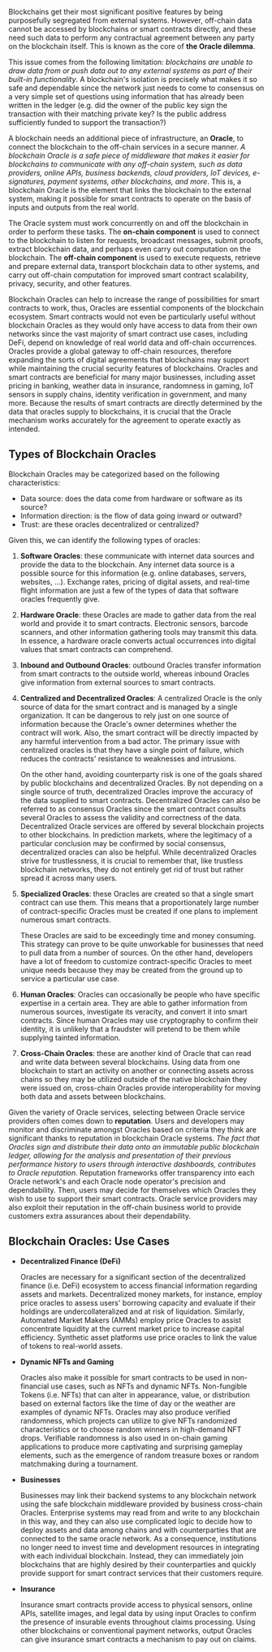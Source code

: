 Blockchains get their most significant positive features by being purposefully segregated from external systems. However, off-chain data cannot be accessed by blockchains or smart contracts directly, and these need such data to perform any contractual agreement between any party on the blockchain itself. This is known as the core of **the Oracle dilemma**. 

This issue comes from the following limitation: _blockchains are unable to draw data from or push data out to any external systems as part of their built-in functionality_. A blockchain's isolation is precisely what makes it so safe and dependable since the network just needs to come to consensus on a very simple set of questions using information that has already been written in the ledger (e.g. did the owner of the public key sign the transaction with their matching private key? Is the public address sufficiently funded to support the transaction?)

A blockchain needs an additional piece of infrastructure, an **Oracle**, to connect the blockchain to the off-chain services in a secure manner. _A blockchain Oracle is a safe piece of middleware that makes it easier for blockchains to communicate with any off-chain system, such as data providers, online APIs, business backends, cloud providers, IoT devices, e-signatures, payment systems, other blockchains, and more_. This is, a blockchain Oracle is the element that links the blockchain to the external system, making it possible for smart contracts to operate on the basis of inputs and outputs from the real world. 

The Oracle system must work concurrently on and off the blockchain in order to perform these tasks. The **on-chain component** is used to connect to the blockchain to listen for requests, broadcast messages, submit proofs, extract blockchain data, and perhaps even carry out computation on the blockchain. The **off-chain component** is used to execute requests, retrieve and prepare external data, transport blockchain data to other systems, and carry out off-chain computation for improved smart contract scalability, privacy, security, and other features.

Blockchain Oracles can help to increase the range of possibilities for smart contracts to work, thus, Oracles are essential components of the blockchain ecosystem. Smart contracts would not even be particularly useful without blockchain Oracles as they would only have access to data from their own networks since the vast majority of smart contract use cases, including DeFi, depend on knowledge of real world data and off-chain occurrences. Oracles provide a global gateway to off-chain resources, therefore expanding the sorts of digital agreements that blockchains may support while maintaining the crucial security features of blockchains. Oracles and smart contracts are beneficial for many major businesses, including asset pricing in banking, weather data in insurance, randomness in gaming, IoT sensors in supply chains, identity verification in government, and many more. Because the results of smart contracts are directly determined by the data that oracles supply to blockchains, it is crucial that the Oracle mechanism works accurately for the agreement to operate exactly as intended.

## Types of Blockchain Oracles

Blockchain Oracles may be categorized based on the following characteristics:

* Data source: does the data come from hardware or software as its source?
* Information direction: is the flow of data going inward or outward?
* Trust: are these oracles decentralized or centralized?

Given this, we can identify the following types of oracles:

1. **Software Oracles**: these communicate with internet data sources and provide the data to the blockchain. Any internet data source is a possible source for this information (e.g. online databases, servers, websites, ...). Exchange rates, pricing of digital assets, and real-time flight information are just a few of the types of data that software oracles frequently give.

2. **Hardware Oracle**: these Oracles are made to gather data from the real world and provide it to smart contracts. Electronic sensors, barcode scanners, and other information gathering tools may transmit this data. In essence, a hardware oracle converts actual occurrences into digital values that smart contracts can comprehend.

3. **Inbound and Outbound Oracles**: outbound Oracles transfer information from smart contracts to the outside world, whereas inbound Oracles give information from external sources to smart contracts.

4. **Centralized and Decentralized Oracles**: A centralized Oracle is the only source of data for the smart contract and is managed by a single organization. It can be dangerous to rely just on one source of information because the Oracle's owner determines whether the contract will work. Also, the smart contract will be directly impacted by any harmful intervention from a bad actor. The primary issue with centralized oracles is that they have a single point of failure, which reduces the contracts' resistance to weaknesses and intrusions.
 
    On the other hand, avoiding counterparty risk is one of the goals shared by public blockchains and decentralized Oracles. By not depending on a single source of truth, decentralized Oracles improve the accuracy of the data supplied to smart contracts. Decentralized Oracles can also be referred to as consensus Oracles since the smart contract consults several Oracles to assess the validity and correctness of the data. Decentralized Oracle services are offered by several blockchain projects to other blockchains. In prediction markets, where the legitimacy of a particular conclusion may be confirmed by social consensus, decentralized oracles can also be helpful. While decentralized Oracles strive for trustlessness, it is crucial to remember that, like trustless blockchain networks, they do not entirely get rid of trust but rather spread it across many users.

5. **Specialized Oracles**: these Oracles are created so that a single smart contract can use them. This means that a proportionately large number of contract-specific Oracles must be created if one plans to implement numerous smart contracts.

    These Oracles are said to be exceedingly time and money consuming. This strategy can prove to be quite unworkable for businesses that need to pull data from a number of sources. On the other hand, developers have a lot of freedom to customize contract-specific Oracles to meet unique needs because they may be created from the ground up to service a particular use case.

6. **Human Oracles**: Oracles can occasionally be people who have specific expertise in a certain area. They are able to gather information from numerous sources, investigate its veracity, and convert it into smart contracts. Since human Oracles may use cryptography to confirm their identity, it is unlikely that a fraudster will pretend to be them while supplying tainted information.

7. **Cross-Chain Oracles**: these are another kind of Oracle that can read and write data between several blockchains. Using data from one blockchain to start an activity on another or connecting assets across chains so they may be utilized outside of the native blockchain they were issued on, cross-chain Oracles provide interoperability for moving both data and assets between blockchains.

Given the variety of Oracle services, selecting between Oracle service providers often comes down to **reputation**. Users and developers may monitor and discriminate amongst Oracles based on criteria they think are significant thanks to reputation in blockchain Oracle systems. _The fact that Oracles sign and distribute their data onto an immutable public blockchain ledger, allowing for the analysis and presentation of their previous performance history to users through interactive dashboards, contributes to Oracle reputation_. Reputation frameworks offer transparency into each Oracle network's and each Oracle node operator's precision and dependability. Then, users may decide for themselves which Oracles they wish to use to support their smart contracts. Oracle service providers may also exploit their reputation in the off-chain business world to provide customers extra assurances about their dependability.

## Blockchain Oracles: Use Cases

* **Decentralized Finance (DeFi)**

    Oracles are necessary for a significant section of the decentralized finance (i.e. DeFi) ecosystem to access financial information regarding assets and markets. Decentralized money markets, for instance, employ price oracles to assess users' borrowing capacity and evaluate if their holdings are undercollateralized and at risk of liquidation. Similarly, Automated Market Makers (AMMs) employ price Oracles to assist concentrate liquidity at the current market price to increase capital efficiency. Synthetic asset platforms use price oracles to link the value of tokens to real-world assets.

* **Dynamic NFTs and Gaming**

    Oracles also make it possible for smart contracts to be used in non-financial use cases, such as NFTs and dynamic NFTs. Non-fungible Tokens (i.e. NFTs) that can alter in appearance, value, or distribution based on external factors like the time of day or the weather are examples of dynamic NFTs. Oracles may also produce verified randomness, which projects can utilize to give NFTs randomized characteristics or to choose random winners in high-demand NFT drops. Verifiable randomness is also used in on-chain gaming applications to produce more captivating and surprising gameplay elements, such as the emergence of random treasure boxes or random matchmaking during a tournament.

* **Businesses**

    Businesses may link their backend systems to any blockchain network using the safe blockchain middleware provided by business cross-chain Oracles. Enterprise systems may read from and write to any blockchain in this way, and they can also use complicated logic to decide how to deploy assets and data among chains and with counterparties that are connected to the same oracle network. As a consequence, institutions no longer need to invest time and development resources in integrating with each individual blockchain. Instead, they can immediately join blockchains that are highly desired by their counterparties and quickly provide support for smart contract services that their customers require.

* **Insurance**

    Insurance smart contracts provide access to physical sensors, online APIs, satellite images, and legal data by using input Oracles to confirm the presence of insurable events throughout claims processing. Using other blockchains or conventional payment networks, output Oracles can give insurance smart contracts a mechanism to pay out on claims.
